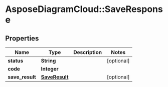 # AsposeDiagramCloud::SaveResponse

## Properties
Name | Type | Description | Notes
------------ | ------------- | ------------- | -------------
**status** | **String** |  | [optional] 
**code** | **Integer** |  | 
**save_result** | [**SaveResult**](SaveResult.md) |  | [optional] 



